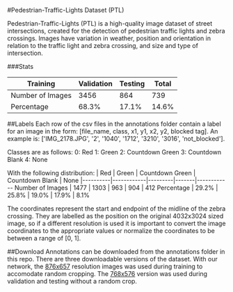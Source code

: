#Pedestrian-Traffic-Lights Dataset (PTL)

Pedestrian-Traffic-Lights (PTL) is a high-quality image dataset of street intersections, created for the detection of pedestrian traffic lights and zebra crossings. Images have variation in weather, position and orientation in relation to the traffic light and zebra crossing, and size and type of intersection. 

###Stats

| Training | Validation | Testing | Total
|----------|------------|---------|-------
Number of Images | 3456 | 864 | 739 | 5059
Percentage | 68.3% | 17.1% | 14.6% | 100%

##Labels
Each row of the csv files in the annotations folder contain a label for an image in the form:
\[file_name, class, x1, y1, x2, y2, blocked tag\].
An example is:
\['IMG_2178.JPG', '2', '1040', '1712', '3210', '3016', 'not_blocked'\].

Classes are as follows:
0: Red
1: Green
2: Countdown Green
3: Countdown Blank
4: None

With the following distribution:
| Red | Green | Countdown Green | Countdown Blank | None
|----------|------------|---------|-------|------------
Number of Images | 1477 | 1303 | 963 | 904 | 412
Percentage | 29.2% | 25.8% | 19.0% | 17.9% | 8.1%

The coordinates represent the start and endpoint of the midline of the zebra crossing. They are labelled as the position on the original 4032x3024 sized image, so if a different resolution is used it is important to convert the image coordinates to the appropriate values or normalize the coordinates to be between a range of \[0, 1\].

##Download
Annotations can be downloaded from the annotations folder in this repo. 
There are three downloadable versions of the dataset. With our network, the [876x657](https://drive.google.com/open?id=1KhKT3mfcYcdb9Zwq5jZS1bkAJyogHZbZ) resolution images was used during training to accomodate random cropping. The [768x576](https://drive.google.com/open?id=117HUGczZwXFRbuBl7y4cHakH3xQV2Omo) version was used during validation and testing without a random crop. 
